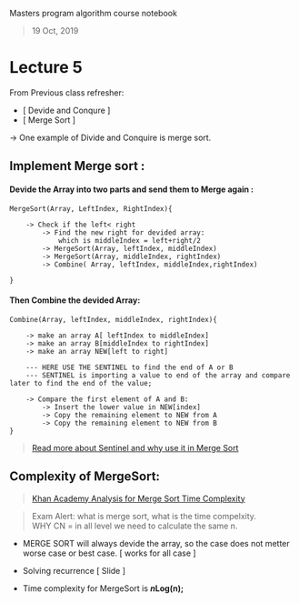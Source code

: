 Masters program algorithm course notebook

> 19 Oct, 2019

# Lecture 5

From Previous class refresher: 
-  [ Devide and Conqure ]
- [ Merge Sort ]

-> One example of Divide and Conquire is merge sort. 

## Implement Merge sort :

#### Devide the Array into two parts and send them to Merge again : 

    MergeSort(Array, LeftIndex, RightIndex){

        -> Check if the left< right
            -> Find the new right for devided array:
                which is middleIndex = left+right/2 
            -> MergeSort(Array, leftIndex, middleIndex)
            -> MergeSort(Array, middleIndex, rightIndex)
            -> Combine( Array, leftIndex, middleIndex,rightIndex)

    }

#### Then Combine the devided Array:

    Combine(Array, leftIndex, middleIndex, rightIndex){

        -> make an array A[ leftIndex to middleIndex]
        -> make an array B[middleIndex to rightIndex]
        -> make an array NEW[left to right]

        --- HERE USE THE SENTINEL to find the end of A or B 
        --- SENTINEL is importing a value to end of the array and compare later to find the end of the value;

        -> Compare the first element of A and B:
            -> Insert the lower value in NEW[index]
            -> Copy the remaining element to NEW from A
            -> Copy the remaining element to NEW from B
    }


> [Read more about Sentinel and why use it in Merge Sort](https://www.quora.com/Whats-the-purpose-of-a-sentinel-in-the-merge-sort-algorithm)






## Complexity of MergeSort:

> [ Khan Academy Analysis for Merge Sort Time Complexity](https://www.khanacademy.org/computing/computer-science/algorithms/merge-sort/a/analysis-of-merge-sort)


> Exam Alert: what is merge sort, what is the time compelxity.  
 WHY CN = in all level we need to calculate the same n. 

- MERGE SORT will always devide the array, so the case does not metter worse case or best case. [ works for all case ]

- Solving recurrence [ Slide ]

> 

- Time complexity for MergeSort is ***n*Log(n);**